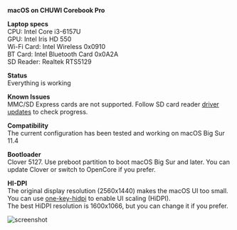 **macOS on CHUWI Corebook Pro**

**Laptop specs**  
CPU: Intel Core i3-6157U  
GPU: Intel Iris HD 550  
Wi-Fi Card: Intel Wireless 0x0910  
BT Card: Intel Bluetooth Card 0x0A2A  
SD Reader: Realtek RTS5129  

**Status**  
Everything is working

**Known Issues**  
MMC/SD Express cards are not supported. Follow SD card reader [driver updates](https://github.com/0xFireWolf/RealtekCardReader) to check progress.  

**Compatibility**  
The current configuration has been tested and working on macOS Big Sur 11.4  

**Bootloader**  
Clover 5127. Use preboot partition to boot macOS Big Sur and later. You can update Clover or switch to OpenCore if you prefer.  

**HI-DPI**  
The original display resolution (2560x1440) makes the macOS UI too small. You can use [one-key-hidpi](https://github.com/xzhih/one-key-hidpi) to enable UI scaling (HiDPI).  
The best HiDPI resolution is 1600x1066, but you can change it if you prefer.  

![screenshot](https://i.postimg.cc/nh8216zG/Schermata-2021-09-02-alle-09-57-26.png)
